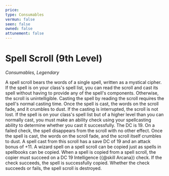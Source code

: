 ```yaml
---
price: 
type: Consumables
vermun: false
seen: false
owned: false
attunement: false
---
```

# Spell Scroll (9th Level)

*Consumables, Legendary*

A spell scroll bears the words of a single spell, written as a mystical cipher. If the spell is on your class's spell list, you can read the scroll and cast its spell without having to provide any of the spell's components. Otherwise, the scroll is unintelligible. Casting the spell by reading the scroll requires the spell's normal casting time. Once the spell is cast, the words on the scroll fade, and it crumbles to dust. If the casting is interrupted, the scroll is not lost. If the spell is on your class's spell list but of a higher level than you can normally cast, you must make an ability check using your spellcasting ability to determine whether you cast it successfully. The DC is 19. On a failed check, the spell disappears from the scroll with no other effect. Once the spell is cast, the words on the scroll fade, and the scroll itself crumbles to dust. A spell cast from this scroll has a save DC of 19 and an attack bonus of +11. A wizard spell on a spell scroll can be copied just as spells in spellbooks can be copied. When a spell is copied from a spell scroll, the copier must succeed on a DC 19 Intelligence ({@skill Arcana}) check. If the check succeeds, the spell is successfully copied. Whether the check succeeds or fails, the spell scroll is destroyed.